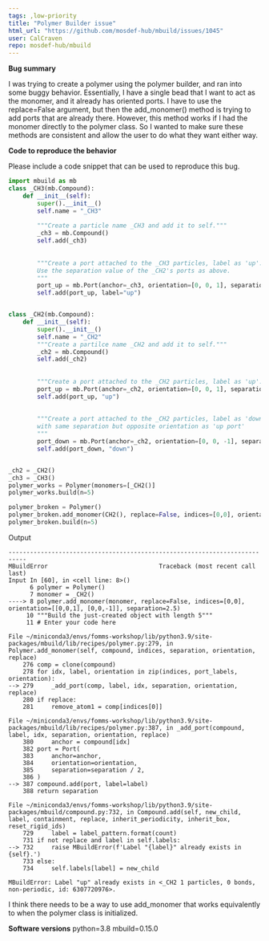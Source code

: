 ```yaml
---
tags: ,low-priority
title: "Polymer Builder issue"
html_url: "https://github.com/mosdef-hub/mbuild/issues/1045"
user: CalCraven
repo: mosdef-hub/mbuild
---
```


**Bug summary**

I was trying to create a polymer using the polymer builder, and ran into some buggy behavior. Essentially, I have a single bead that I want to act as the monomer, and it already has oriented ports. I have to use the replace=False argument, but then the add_monomer() method is trying to add ports that are already there. However, this method works if I had the monomer directly to the polymer class. So I wanted to make sure these methods are consistent and allow the user to do what they want either way.


**Code to reproduce the behavior**

Please include a code snippet that can be used to reproduce this bug.

```python
import mbuild as mb
class _CH3(mb.Compound):
    def __init__(self):
        super().__init__()
        self.name = "_CH3"
        
        """Create a particle name _CH3 and add it to self."""
        _ch3 = mb.Compound()
        self.add(_ch3)
        
        
        """Create a port attached to the _CH3 particles, label as 'up'.
        Use the separation value of the _CH2's ports as above.
        """
        port_up = mb.Port(anchor=_ch3, orientation=[0, 0, 1], separation=0.07)
        self.add(port_up, label="up")


class _CH2(mb.Compound):
    def __init__(self):
        super().__init__()
        self.name = "_CH2"
        """Create a partilce name _CH2 and add it to self."""
        _ch2 = mb.Compound()
        self.add(_ch2)
        
        
        """Create a port attached to the _CH2 particles, label as 'up'."""
        port_up = mb.Port(anchor=_ch2, orientation=[0, 0, 1], separation=0.07)
        self.add(port_up, "up")
        
        
        """Create a port attached to the _CH2 particles, label as 'down',
        with same separation but opposite orientation as 'up port'
        """
        port_down = mb.Port(anchor=_ch2, orientation=[0, 0, -1], separation=0.07)
        self.add(port_down, "down")


_ch2 = _CH2()
_ch3 = _CH3()
polymer_works = Polymer(monomers=[_CH2()]
polymer_works.build(n=5) 

polymer_broken = Polymer()
polymer_broken.add_monomer(CH2(), replace=False, indices=[0,0], orientation=[[0,0,1], [0,0,-1]], separation=2.5)
polymer_broken.build(n=5)
```

Output
```
---------------------------------------------------------------------------
MBuildError                               Traceback (most recent call last)
Input In [60], in <cell line: 8>()
      6 polymer = Polymer()
      7 monomer = _CH2()
----> 8 polymer.add_monomer(monomer, replace=False, indices=[0,0], orientation=[[0,0,1], [0,0,-1]], separation=2.5)
     10 """Build the just-created object with length 5"""
     11 # Enter your code here

File ~/miniconda3/envs/fomms-workshop/lib/python3.9/site-packages/mbuild/lib/recipes/polymer.py:279, in Polymer.add_monomer(self, compound, indices, separation, orientation, replace)
    276 comp = clone(compound)
    278 for idx, label, orientation in zip(indices, port_labels, orientation):
--> 279     _add_port(comp, label, idx, separation, orientation, replace)
    280 if replace:
    281     remove_atom1 = comp[indices[0]]

File ~/miniconda3/envs/fomms-workshop/lib/python3.9/site-packages/mbuild/lib/recipes/polymer.py:387, in _add_port(compound, label, idx, separation, orientation, replace)
    380     anchor = compound[idx]
    382 port = Port(
    383     anchor=anchor,
    384     orientation=orientation,
    385     separation=separation / 2,
    386 )
--> 387 compound.add(port, label=label)
    388 return separation

File ~/miniconda3/envs/fomms-workshop/lib/python3.9/site-packages/mbuild/compound.py:732, in Compound.add(self, new_child, label, containment, replace, inherit_periodicity, inherit_box, reset_rigid_ids)
    729     label = label_pattern.format(count)
    731 if not replace and label in self.labels:
--> 732     raise MBuildError(f'Label "{label}" already exists in {self}.')
    733 else:
    734     self.labels[label] = new_child

MBuildError: Label "up" already exists in <_CH2 1 particles, 0 bonds, non-periodic, id: 6307720976>.
```


I think there needs to be a way to use add_monomer that works equivalently to when the polymer class is initialized.

**Software versions**
python=3.8
mbuild=0.15.0
